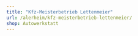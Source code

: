 ```yaml
---
title: "Kfz-Meisterbetrieb Lettenmeier"
url: /alerheim/kfz-meisterbetrieb-lettenmeier/
shop: Autowerkstatt
---
```

